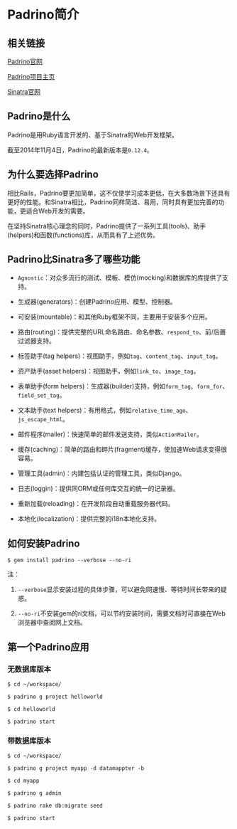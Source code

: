# Padrino简介


## 相关链接

[Padrino官网](http://www.padrinorb.com/ "Padrino web framework")

[Padrino项目主页](https://github.com/padrino/padrino-framework "Padrino project @GitHub")

[Sinatra官网](http://www.sinatrarb.com/ "Sinatra web framework")


## Padrino是什么

Padrino是用Ruby语言开发的、基于Sinatra的Web开发框架。

截至2014年11月4日，Padrino的最新版本是`0.12.4`。


## 为什么要选择Padrino

相比Rails，Padrino要更加简单，这不仅使学习成本更低，在大多数场景下还具有更好的性能。和Sinatra相比，Padrino同样简洁、易用，同时具有更加完善的功能，更适合Web开发的需要。

在坚持Sinatra核心理念的同时，Padrino提供了一系列工具(tools)、助手(helpers)和函数(functions)库，从而具有了上述优势。


## Padrino比Sinatra多了哪些功能

* `Agnostic`：对众多流行的测试、模板、模仿(mocking)和数据库的库提供了支持。

* 生成器(generators)：创建Padrino应用、模型、控制器。

* 可安装(mountable)：和其他Ruby框架不同，主要用于安装多个应用。

* 路由(routing)：提供完整的URL命名路由、命名参数、`respond_to`、前/后置过滤器支持。

* 标签助手(tag helpers)：视图助手，例如`tag`、`content_tag`、`input_tag`。

* 资产助手(asset helpers)：视图助手，例如`link_to`、`image_tag`。

* 表单助手(form helpers)：生成器(builder)支持，例如`form_tag`、`form_for`、`field_set_tag`。

* 文本助手(text helpers)：有用格式，例如`relative_time_ago`、`js_escape_html`。

* 邮件程序(mailer)：快速简单的邮件发送支持，类似`ActionMailer`。

* 缓存(caching)：简单的路由和碎片(fragment)缓存，使加速Web请求变得很容易。

* 管理工具(admin)：内建包括认证的管理工具，类似Django。

* 日志(loggin)：提供同ORM或任何库交互的统一的记录器。

* 重新加载(reloading)：在开发阶段自动重载服务器代码。

* 本地化(localization)：提供完整的i18n本地化支持。


## 如何安装Padrino

    $ gem install padrino --verbose --no-ri

注：

1. `--verbose`显示安装过程的具体步骤，可以避免网速慢、等待时间长带来的疑惑。

2. `--no-ri`不安装gem的ri文档，可以节约安装时间，需要文档时可直接在Web浏览器中查阅网上文档。


## 第一个Padrino应用

### 无数据库版本

    $ cd ~/workspace/

    $ padrino g project helloworld

    $ cd helloworld

    $ padrino start

### 带数据库版本

    $ cd ~/workspace/

    $ padrino g project myapp -d datamappter -b

    $ cd myapp

    $ padrino g admin

    $ padrino rake db:migrate seed

    $ padrino start
